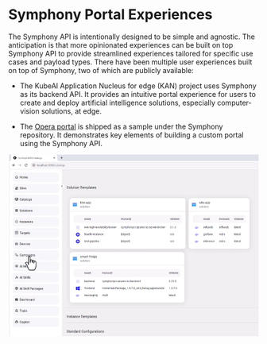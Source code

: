 # Symphony Portal Experiences

The Symphony API is intentionally designed to be simple and agnostic. The anticipation is that more opinionated experiences can be built on top Symphony API to provide streamlined experiences tailored for specific use cases and payload types. There have been multiple user experiences built on top of Symphony, two of which are publicly available:

* The KubeAI Application Nucleus for edge (KAN)  project uses Symphony as its backend API. It provides an intuitive portal experience for users to create and deploy artificial intelligence solutions, especially computer-vision solutions, at edge.

* The [Opera portal](../../samples/opera/README.md) is shipped as a sample under the Symphony repository. It demonstrates key elements of building a custom portal using the Symphony API.

![Opera](../images/opera.png)